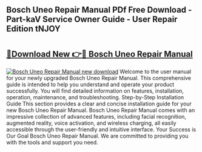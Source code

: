 ## Bosch Uneo Repair Manual PDf Free Download - Part-kaV Service Owner Guide - User Repair Edition tNJOY

# <h2><a href="http://bc76940.oget.top/?id=Bosch+Uneo+Repair+Manual">🔗Download New 👉🔴 Bosch Uneo Repair Manual</a></h2>

[![Bosch Uneo Repair Manual new download](https://i.imgur.com/5g1atiW.png)](http://bc76940.oget.top/?id=Bosch+Uneo+Repair+Manual)
Welcome to the user manual for your newly upgraded Bosch Uneo Repair Manual. This comprehensive guide is intended to help you understand and operate your product successfully. You will find detailed information on features, installation, operation, maintenance, and troubleshooting. Step-by-Step Installation Guide This section provides a clear and concise installation guide for your new Bosch Uneo Repair Manual. Bosch Uneo Repair Manual comes with an impressive collection of advanced features, including facial recognition, augmented reality, voice activation, and wireless charging, all easily accessible through the user-friendly and intuitive interface. Your Success is Our Goal Bosch Uneo Repair Manual. We are committed to providing you with the tools and support you need.
